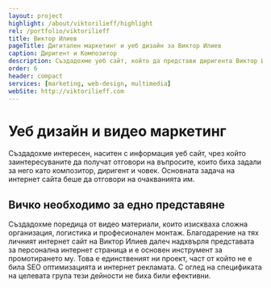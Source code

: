 ```yaml
---
layout: project
highlight: /about/viktorilieff/highlight
rel: /portfolio/viktorilieff
title: Виктор Илиев
pageTitle: Дигитален маркетинг и уеб дизайн за Виктор Илиев
caption: Диригент и Композитор
description: Създадохме уеб сайт, който да представи диригента Виктор Илиев по интерсен и запомнящ се начин. Заснехме видео материали, които се превърнаха в основна част от неговото представяне и успяха да допълнят уеб дизайна на сайта.
order: 6
header: compact
services: [marketing, web-design, multimedia]
webSite: http://viktorilieff.com
---
```

# Уеб дизайн и видео маркетинг
Създадохме интересен, наситен с информация уеб сайт, чрез който заинтересуваните да получат отговори на въпросите, които биха задали за него като композитор, диригент и човек. Основната задача на интернет сайта беше да отговори на очакванията им. 

## Вичко необходимо за едно представяне
Създадохме поредица от видео материали, които изискваха сложна организация, логистика и професионален монтаж. Благодарение на тях личният интернет сайт на Виктор Илиев далеч надхвърля представата за персонална интернет страница и е основен инструмент за промотирането му. Това е единственият ни проект, част от който не е била SEO оптимизацията и интернет рекламата. С оглед на спецификата на целевата група тези дейности не биха били ефективни.
